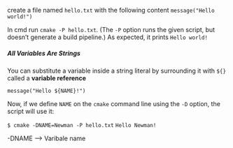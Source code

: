 create a file named `hello.txt` with the following content
`message("Hello world!")`

In cmd run `cmake -P hello.txt`. (The `-P` option runs the given script, but doesn’t generate a build pipeline.) As expected, it prints `Hello world!`

##### **All Variables Are Strings**

You can substitute a variable inside a string literal by surrounding it with `${}` called a **variable reference**

`message("Hello ${NAME}!")`

Now, if we define `NAME` on the `cmake` command line using the `-D` option, the script will use it:

`$ cmake -DNAME=Newman -P hello.txt`
`Hello Newman!`

-DNAME --> Varibale name

